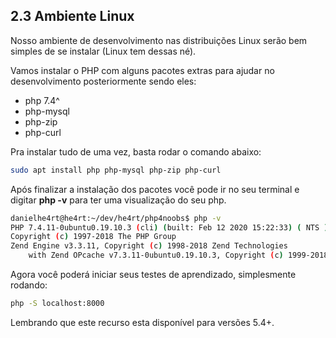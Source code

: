 ## 2.3 Ambiente Linux

Nosso ambiente de desenvolvimento nas distribuições Linux serão bem simples de se instalar (Linux tem dessas né).

Vamos instalar o PHP com alguns pacotes extras para ajudar no desenvolvimento posteriormente sendo eles:

- php 7.4^
- php-mysql
- php-zip
- php-curl

Pra instalar tudo de uma vez, basta rodar o comando abaixo:

```bash
sudo apt install php php-mysql php-zip php-curl
```

Após finalizar a instalação dos pacotes você pode ir no seu terminal e digitar **php -v** para ter uma visualização do seu php.

```bash
danielhe4rt@he4rt:~/dev/he4rt/php4noobs$ php -v
PHP 7.4.11-0ubuntu0.19.10.3 (cli) (built: Feb 12 2020 15:22:33) ( NTS )
Copyright (c) 1997-2018 The PHP Group
Zend Engine v3.3.11, Copyright (c) 1998-2018 Zend Technologies
    with Zend OPcache v7.3.11-0ubuntu0.19.10.3, Copyright (c) 1999-2018, by Zend Technologies
```

Agora você poderá iniciar seus testes de aprendizado, simplesmente rodando:

```bash
php -S localhost:8000
```

Lembrando que este recurso esta disponível para versões 5.4+.
